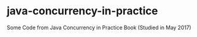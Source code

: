 # java-concurrency-in-practice
Some Code from Java Concurrency in Practice Book
(Studied in May 2017)
